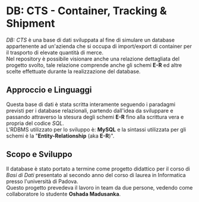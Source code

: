 # DB: CTS - Container, Tracking & Shipment
*DB: CTS* è una base di dati sviluppata al fine di simulare un database appartenente ad un'azienda che si occupa di import/export di container per il trasporto di elevate quantità di merce.  
Nel repository è possibile visionare anche una relazione dettagliata del progetto svolto, tale relazione comprende anche gli schemi **E-R** ed altre scelte effettuate durante la realizzazione del database.  

## Approccio e Linguaggi
Questa base di dati è stata scritta interamente seguendo i paradagmi previsti per i database relazionali, partendo dall'idea da sviluppare e passando attraverso la stesura degli schemi 
**E-R** fino alla scrittura vera e propria del codice *SQL*.  
L'RDBMS utilizzato per lo sviluppo è: **MySQL** e la sintassi utilizzata per gli schemi è la "**Entity-Relationship** (aka **E-R**)".  

## Scopo e Sviluppo
Il database è stato portato a termine come progetto didattico per il corso di *Basi di Dati* presentato al secondo anno del corso di laurea in Informatica presso l'università di Padova.  
Questo progetto prevedeva il lavoro in team da due persone, vedendo come collaboratore lo studente **Oshada Madusanka**.

